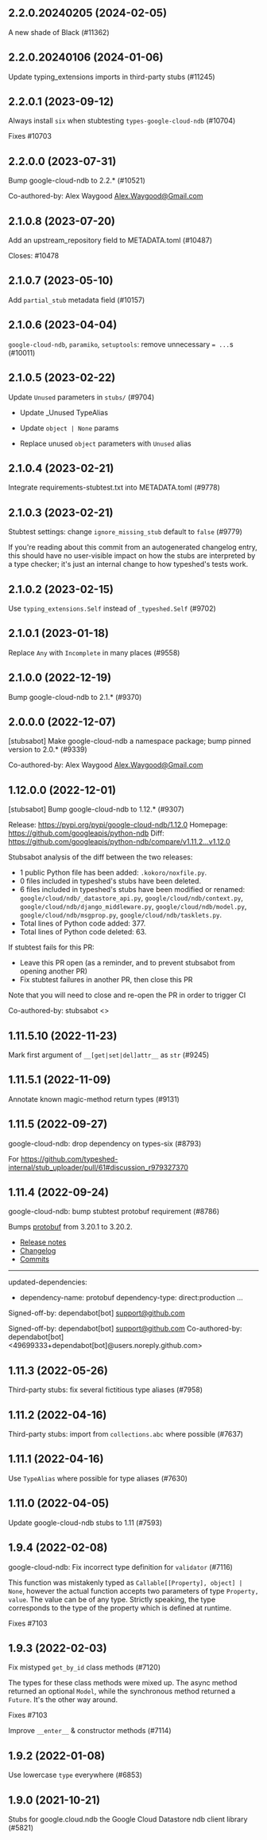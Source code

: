 ## 2.2.0.20240205 (2024-02-05)

A new shade of Black (#11362)

## 2.2.0.20240106 (2024-01-06)

Update typing_extensions imports in third-party stubs (#11245)

## 2.2.0.1 (2023-09-12)

Always install `six` when stubtesting `types-google-cloud-ndb` (#10704)

Fixes #10703

## 2.2.0.0 (2023-07-31)

Bump google-cloud-ndb to 2.2.* (#10521)

Co-authored-by: Alex Waygood <Alex.Waygood@Gmail.com>

## 2.1.0.8 (2023-07-20)

Add an upstream_repository field to METADATA.toml (#10487)

Closes: #10478

## 2.1.0.7 (2023-05-10)

Add `partial_stub` metadata field (#10157)

## 2.1.0.6 (2023-04-04)

`google-cloud-ndb`, `paramiko`, `setuptools`: remove unnecessary `= ...`s (#10011)

## 2.1.0.5 (2023-02-22)

Update `Unused` parameters in `stubs/` (#9704)

* Update _Unused TypeAlias

* Update `object | None` params

* Replace unused `object` parameters with `Unused` alias

## 2.1.0.4 (2023-02-21)

Integrate requirements-stubtest.txt into METADATA.toml (#9778)

## 2.1.0.3 (2023-02-21)

Stubtest settings: change `ignore_missing_stub` default to `false` (#9779)

If you're reading about this commit from an autogenerated changelog entry, this should have no user-visible impact on how the stubs are interpreted by a type checker; it's just an internal change to how typeshed's tests work.

## 2.1.0.2 (2023-02-15)

Use `typing_extensions.Self` instead of `_typeshed.Self` (#9702)

## 2.1.0.1 (2023-01-18)

Replace `Any` with `Incomplete` in many places (#9558)

## 2.1.0.0 (2022-12-19)

Bump google-cloud-ndb to 2.1.* (#9370)

## 2.0.0.0 (2022-12-07)

[stubsabot] Make google-cloud-ndb a namespace package; bump pinned version to 2.0.* (#9339)

Co-authored-by: Alex Waygood <Alex.Waygood@Gmail.com>

## 1.12.0.0 (2022-12-01)

[stubsabot] Bump google-cloud-ndb to 1.12.* (#9307)

Release: https://pypi.org/pypi/google-cloud-ndb/1.12.0
Homepage: https://github.com/googleapis/python-ndb
Diff: https://github.com/googleapis/python-ndb/compare/v1.11.2...v1.12.0

Stubsabot analysis of the diff between the two releases:
 - 1 public Python file has been added: `.kokoro/noxfile.py`.
 - 0 files included in typeshed's stubs have been deleted.
 - 6 files included in typeshed's stubs have been modified or renamed: `google/cloud/ndb/_datastore_api.py`, `google/cloud/ndb/context.py`, `google/cloud/ndb/django_middleware.py`, `google/cloud/ndb/model.py`, `google/cloud/ndb/msgprop.py`, `google/cloud/ndb/tasklets.py`.
 - Total lines of Python code added: 377.
 - Total lines of Python code deleted: 63.

If stubtest fails for this PR:
- Leave this PR open (as a reminder, and to prevent stubsabot from opening another PR)
- Fix stubtest failures in another PR, then close this PR

Note that you will need to close and re-open the PR in order to trigger CI

Co-authored-by: stubsabot <>

## 1.11.5.10 (2022-11-23)

Mark first argument of `__[get|set|del]attr__` as `str` (#9245)

## 1.11.5.1 (2022-11-09)

Annotate known magic-method return types (#9131)

## 1.11.5 (2022-09-27)

google-cloud-ndb: drop dependency on types-six (#8793)

For https://github.com/typeshed-internal/stub_uploader/pull/61#discussion_r979327370

## 1.11.4 (2022-09-24)

google-cloud-ndb: bump stubtest protobuf requirement (#8786)

Bumps [protobuf](https://github.com/protocolbuffers/protobuf) from 3.20.1 to 3.20.2.
- [Release notes](https://github.com/protocolbuffers/protobuf/releases)
- [Changelog](https://github.com/protocolbuffers/protobuf/blob/main/generate_changelog.py)
- [Commits](https://github.com/protocolbuffers/protobuf/compare/v3.20.1...v3.20.2)

---
updated-dependencies:
- dependency-name: protobuf
  dependency-type: direct:production
...

Signed-off-by: dependabot[bot] <support@github.com>

Signed-off-by: dependabot[bot] <support@github.com>
Co-authored-by: dependabot[bot] <49699333+dependabot[bot]@users.noreply.github.com>

## 1.11.3 (2022-05-26)

Third-party stubs: fix several fictitious type aliases (#7958)

## 1.11.2 (2022-04-16)

Third-party stubs: import from `collections.abc` where possible (#7637)

## 1.11.1 (2022-04-16)

Use `TypeAlias` where possible for type aliases (#7630)

## 1.11.0 (2022-04-05)

Update google-cloud-ndb stubs to 1.11 (#7593)

## 1.9.4 (2022-02-08)

google-cloud-ndb: Fix incorrect type definition for `validator` (#7116)

This function was mistakenly typed as `Callable[[Property], object] |
None`, however the actual function accepts two parameters of type
`Property, value`. The value can be of any type. Strictly speaking, the
type corresponds to the type of the property which is defined at runtime.

Fixes #7103

## 1.9.3 (2022-02-03)

Fix mistyped `get_by_id` class methods (#7120)

The types for these class methods were mixed up. The async method
returned an optional `Model`, while the synchronous method returned a
`Future`. It's the other way around.

Fixes #7103

Improve `__enter__` & constructor methods (#7114)

## 1.9.2 (2022-01-08)

Use lowercase `type` everywhere (#6853)

## 1.9.0 (2021-10-21)

Stubs for google.cloud.ndb the Google Cloud Datastore ndb client library (#5821)

